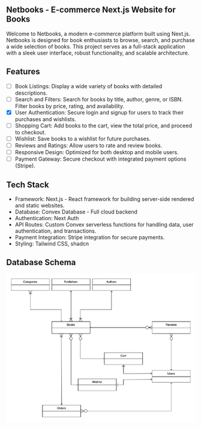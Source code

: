 ## Netbooks - E-commerce Next.js Website for Books

Welcome to Netbooks, a modern e-commerce platform built using Next.js. Netbooks is designed for book enthusiasts to browse, search, and purchase a wide selection of books. This project serves as a full-stack application with a sleek user interface, robust functionality, and scalable architecture.

## Features

- [ ] Book Listings: Display a wide variety of books with detailed descriptions.
- [ ] Search and Filters: Search for books by title, author, genre, or ISBN. Filter books by price, rating, and availability.
- [x] User Authentication: Secure login and signup for users to track their purchases and wishlists.
- [ ] Shopping Cart: Add books to the cart, view the total price, and proceed to checkout.
- [ ] Wishlist: Save books to a wishlist for future purchases.
- [ ] Reviews and Ratings: Allow users to rate and review books.
- [ ] Responsive Design: Optimized for both desktop and mobile users.
- [ ] Payment Gateway: Secure checkout with integrated payment options (Stripe).

## Tech Stack

- Framework: Next.js - React framework for building server-side rendered and static websites.
- Database: Convex Database - Full cloud backend
- Authentication: Next Auth
- API Routes: Custom Convex serverless functions for handling data, user authentication, and transactions.
- Payment Integration: Stripe integration for secure payments.
- Styling: Tailwind CSS, shadcn

## Database Schema

![schema](./docs/schema.png)
